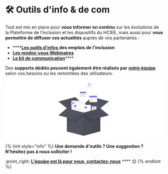 # 🛠️ Outils d'info & de com

Tout est mis en place pour **vous informer en continu** sur les évolutions de la Plateforme de l’inclusion et les dispositifs du HCIEE, mais aussi pour **vous permettre de diffuser ces actualités** auprès de vos partenaires :

* ****[**Les outils d'infos** ](outils-dinformation/)**des emplois de l'inclusion**
* ****[**Les rendez-vous Webinaires**](../rendez-vous-webinaires/)****
* [**Le kit de communication**](kit-de-communication/)****

Des **supports dédiés peuvent également être réalisés par** [**notre équipe**](https://beta.gouv.fr/startups/itou.html) selon vos besoins ou les remontées des utilisateurs.

![](../.gitbook/assets/capture-de-cran-2020-06-23-a-18.10.55.png)



{% hint style="info" %}
**Une demande d'outils ? Une suggestion ? N'hésitez pas à nous solliciter !**

:point\_right: [**L'équipe est là pour vous, contactez-nous**](https://assistance.inclusion.beta.gouv.fr) **** :blush:&#x20;
{% endhint %}
